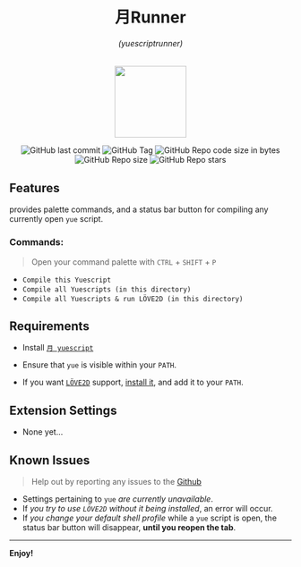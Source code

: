 <center>

# 月Runner

###### (yuescriptrunner)

<img src="logo.ico" width=128 height=128>

![GitHub last commit](https://img.shields.io/github/last-commit/MTadder/YueRunner?style=flat-square)
![GitHub Tag](https://img.shields.io/github/v/tag/MTadder/YueRunner?style=flat-square)
![GitHub Repo code size in bytes](https://img.shields.io/github/languages/code-size/MTadder/YueRunner?style=flat-square)
![GitHub Repo size](https://img.shields.io/github/repo-size/MTadder/YueRunner?style=flat-square)
![GitHub Repo stars](https://img.shields.io/github/stars/MTadder/YueRunner?style=flat-square)

</center>

## Features

provides palette commands, and a status bar button
for compiling any currently open `yue` script.

### Commands:

> Open your command palette with `CTRL` + `SHIFT` + `P`

- `Compile this Yuescript`
- `Compile all Yuescripts (in this directory)`
- `Compile all Yuescripts & run LÖVE2D (in this directory)`

## Requirements

- Install [`月 yuescript`](https://yuescript.org)

- Ensure that `yue` is visible within your `PATH`.

- If you want [`LÖVE2D`](https://love2d.org) support, [install it](https://github.com/love2d/love/releases/latest), and add it to your `PATH`.

## Extension Settings

- None yet...

## Known Issues

> Help out by reporting any issues to the [Github](https://github.com/MTadder/YueRunner)

- Settings pertaining to `yue` *are currently unavailable*.
- If *you try to use `LÖVE2D` without it being installed*, an error will occur.
- If *you change your default shell profile* while a `yue` script is open, the status bar button will disappear, **until you reopen the tab**.

---

**Enjoy!**
